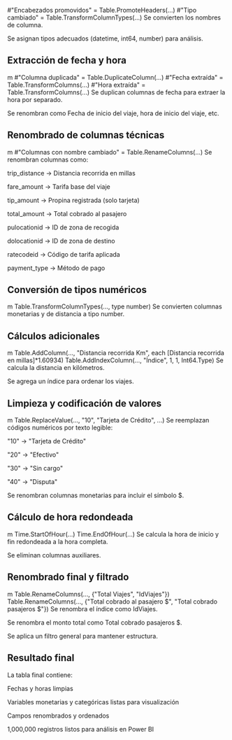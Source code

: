 #"Encabezados promovidos" = Table.PromoteHeaders(...)
#"Tipo cambiado" = Table.TransformColumnTypes(...)
Se convierten los nombres de columna.

Se asignan tipos adecuados (datetime, int64, number) para análisis.

 ## Extracción de fecha y hora
m
#"Columna duplicada" = Table.DuplicateColumn(...)
#"Fecha extraída" = Table.TransformColumns(...)
#"Hora extraída" = Table.TransformColumns(...)
Se duplican columnas de fecha para extraer la hora por separado.

Se renombran como Fecha de inicio del viaje, hora de inicio del viaje, etc.

## Renombrado de columnas técnicas
m
#"Columnas con nombre cambiado" = Table.RenameColumns(...)
Se renombran columnas como:

trip_distance → Distancia recorrida en millas

fare_amount → Tarifa base del viaje

tip_amount → Propina registrada (solo tarjeta)

total_amount → Total cobrado al pasajero

pulocationid → ID de zona de recogida

dolocationid → ID de zona de destino

ratecodeid → Código de tarifa aplicada

payment_type → Método de pago

## Conversión de tipos numéricos
m
Table.TransformColumnTypes(..., type number)
Se convierten columnas monetarias y de distancia a tipo number.

## Cálculos adicionales
m
Table.AddColumn(..., "Distancia recorrida Km", each [Distancia recorrida en millas]*1.60934)
Table.AddIndexColumn(..., "Índice", 1, 1, Int64.Type)
Se calcula la distancia en kilómetros.

Se agrega un índice para ordenar los viajes.

## Limpieza y codificación de valores
m
Table.ReplaceValue(..., "10", "Tarjeta de Crédito", ...)
Se reemplazan códigos numéricos por texto legible:

"10" → "Tarjeta de Crédito"

"20" → "Efectivo"

"30" → "Sin cargo"

"40" → "Disputa"

Se renombran columnas monetarias para incluir el símbolo $.

## Cálculo de hora redondeada
m
Time.StartOfHour(...)
Time.EndOfHour(...)
Se calcula la hora de inicio y fin redondeada a la hora completa.

Se eliminan columnas auxiliares.

## Renombrado final y filtrado
m
Table.RenameColumns(..., {"Total Viajes", "IdViajes"})
Table.RenameColumns(..., {"Total cobrado al pasajero $", "Total cobrado pasajeros $"})
Se renombra el índice como IdViajes.

Se renombra el monto total como Total cobrado pasajeros $.

Se aplica un filtro general para mantener estructura.

## Resultado final
La tabla final contiene:

Fechas y horas limpias

Variables monetarias y categóricas listas para visualización

Campos renombrados y ordenados

1,000,000 registros listos para análisis en Power BI